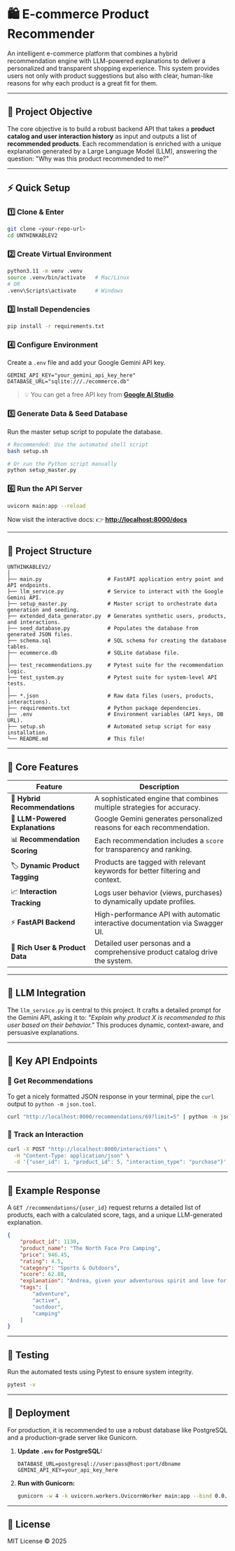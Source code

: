 # 🛍️ E-commerce Product Recommender

An intelligent e-commerce platform that combines a hybrid recommendation engine with LLM-powered explanations to deliver a personalized and transparent shopping experience. This system provides users not only with product suggestions but also with clear, human-like reasons for why each product is a great fit for them.

---

## 🎯 Project Objective

The core objective is to build a robust backend API that takes a **product catalog and user interaction history** as input and outputs a list of **recommended products**. Each recommendation is enriched with a unique explanation generated by a Large Language Model (LLM), answering the question: "Why was this product recommended to me?"

---

## ⚡ Quick Setup

### 1️⃣ Clone & Enter

```bash
git clone <your-repo-url>
cd UNTHINKABLEV2
````

### 2️⃣ Create Virtual Environment

```bash
python3.11 -m venv .venv
source .venv/bin/activate   # Mac/Linux
# OR
.venv\Scripts\activate      # Windows
```

### 3️⃣ Install Dependencies

```bash
pip install -r requirements.txt
```

### 4️⃣ Configure Environment

Create a `.env` file and add your Google Gemini API key.

```env
GEMINI_API_KEY="your_gemini_api_key_here"
DATABASE_URL="sqlite:///./ecommerce.db"
```

> 💡 You can get a free API key from **[Google AI Studio](https://aistudio.google.com/app/apikey)**.

### 5️⃣ Generate Data & Seed Database

Run the master setup script to populate the database.

```bash
# Recommended: Use the automated shell script
bash setup.sh

# Or run the Python script manually
python setup_master.py
```

### 6️⃣ Run the API Server

```bash
uvicorn main:app --reload
```

Now visit the interactive docs: 👉 **[http://localhost:8000/docs](https://www.google.com/search?q=http://localhost:8000/docs)**

-----

## 📁 Project Structure

```
UNTHINKABLEV2/
│
├── main.py                     # FastAPI application entry point and API endpoints.
├── llm_service.py              # Service to interact with the Google Gemini API.
├── setup_master.py             # Master script to orchestrate data generation and seeding.
├── extended_data_generator.py  # Generates synthetic users, products, and interactions.
├── seed_database.py            # Populates the database from generated JSON files.
├── schema.sql                  # SQL schema for creating the database tables.
├── ecommerce.db                # SQLite database file.
│
├── test_recommendations.py     # Pytest suite for the recommendation logic.
├── test_system.py              # Pytest suite for system-level API tests.
│
├── *.json                      # Raw data files (users, products, interactions).
├── requirements.txt            # Python package dependencies.
├── .env                        # Environment variables (API keys, DB URL).
├── setup.sh                    # Automated setup script for easy installation.
└── README.md                   # This file!
```

-----

## 🧩 Core Features

| Feature                       | Description                                                                  |
| ----------------------------- | ---------------------------------------------------------------------------- |
| 🧠 **Hybrid Recommendations** | A sophisticated engine that combines multiple strategies for accuracy.       |
| 💬 **LLM-Powered Explanations** | Google Gemini generates personalized reasons for each recommendation. |
| 📊 **Recommendation Scoring** | Each recommendation includes a `score` for transparency and ranking.         |
| 🏷️ **Dynamic Product Tagging** | Products are tagged with relevant keywords for better filtering and context. |
| 📈 **Interaction Tracking** | Logs user behavior (views, purchases) to dynamically update profiles.   |
| ⚡ **FastAPI Backend** | High-performance API with automatic interactive documentation via Swagger UI.  |
| 🧍 **Rich User & Product Data** | Detailed user personas and a comprehensive product catalog drive the system. |

-----

## 🤖 LLM Integration

The `llm_service.py` is central to this project. It crafts a detailed prompt for the Gemini API, asking it to: *"Explain why product X is recommended to this user based on their behavior."* This produces dynamic, context-aware, and persuasive explanations.

-----

## 🔑 Key API Endpoints

### 📍 Get Recommendations

To get a nicely formatted JSON response in your terminal, pipe the `curl` output to `python -m json.tool`.

```bash
curl "http://localhost:8000/recommendations/69?limit=5" | python -m json.tool
```

### 🛒 Track an Interaction

```bash
curl -X POST "http://localhost:8000/interactions" \
  -H "Content-Type: application/json" \
  -d '{"user_id": 1, "product_id": 5, "interaction_type": "purchase"}'
```

-----

## 📝 Example Response

A `GET /recommendations/{user_id}` request returns a detailed list of products, each with a calculated score, tags, and a unique LLM-generated explanation.

```json
{
    "product_id": 1130,
    "product_name": "The North Face Pro Camping",
    "price": 946.45,
    "rating": 4.5,
    "category": "Sports & Outdoors",
    "score": 62.88,
    "explanation": "Andrea, given your adventurous spirit and love for the outdoors, The North Face Pro Camping gear is calling your name. Like your Garmin watch, it’s built for action, offering top-tier performance for any camping trip you can dream up. And with a 4.5-star rating, you know you're investing in quality at $946.45.",
    "tags": [
        "adventure",
        "active",
        "outdoor",
        "camping"
    ]
}
```

-----

## 🧪 Testing

Run the automated tests using Pytest to ensure system integrity.

```bash
pytest -v
```

-----

## 🚀 Deployment

For production, it is recommended to use a robust database like PostgreSQL and a production-grade server like Gunicorn.

1.  **Update `.env` for PostgreSQL:**
    ```env
    DATABASE_URL=postgresql://user:pass@host:port/dbname
    GEMINI_API_KEY=your_api_key_here
    ```
2.  **Run with Gunicorn:**
    ```bash
    gunicorn -w 4 -k uvicorn.workers.UvicornWorker main:app --bind 0.0.0.0:8000
    ```

-----

## 🧾 License

MIT License © 2025
